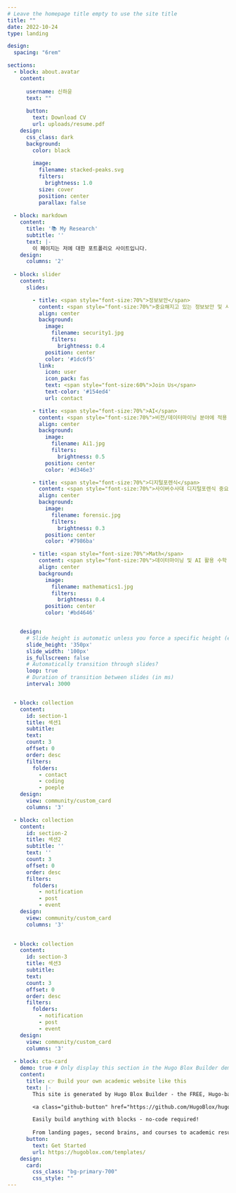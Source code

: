 ```yaml
---
# Leave the homepage title empty to use the site title
title: ""
date: 2022-10-24
type: landing

design:
  spacing: "6rem"

sections:
  - block: about.avatar
    content:
      
      username: 신하윤
      text: ""
      
      button:
        text: Download CV
        url: uploads/resume.pdf
    design:
      css_class: dark
      background: 
        color: black
        
        image:
          filename: stacked-peaks.svg
          filters:
            brightness: 1.0
          size: cover
          position: center
          parallax: false
          
  - block: markdown
    content:
      title: '📚 My Research'
      subtitle: ''
      text: |-
        이 페이지는 저에 대한 포트폴리오 사이트입니다.
    design:
      columns: '2'
      
  - block: slider
    content:
      slides:

        - title: <span style="font-size:70%">정보보안</span>
          content: <span style="font-size:70%">중요해지고 있는 정보보안 및 사이버 보안</span>
          align: center
          background:
            image:
              filename: security1.jpg
              filters:
                brightness: 0.4
            position: center
            color: '#1dc6f5'
          link:
            icon: user
            icon_pack: fas
            text: <span style="font-size:60%">Join Us</span>
            text-color: '#154ed4'
            url: contact

        - title: <span style="font-size:70%">AI</span>
          content: <span style="font-size:70%">비전/데이터마이닝 분야에 적용 가능한 AI 기술 개발<span style="font-size:70%">
          align: center
          background:
            image:
              filename: Ai1.jpg
              filters:
                brightness: 0.5
            position: center
            color: '#d346e3'

        - title: <span style="font-size:70%">디지털포렌식</span>
          content: <span style="font-size:70%">사이버수사대 디지털포렌식 중요도 증가</span>
          align: center
          background:
            image:
              filename: forensic.jpg
              filters:
                brightness: 0.3
            position: center
            color: '#7986ba'

        - title: <span style="font-size:70%">Math</span>
          content: <span style="font-size:70%">데이터마이닝 및 AI 활용 수학 연구</span>
          align: center
          background:
            image:
              filename: mathematics1.jpg
              filters:
                brightness: 0.4
            position: center
            color: '#bd4646'


    design:
      # Slide height is automatic unless you force a specific height (e.g. '400px')
      slide_height: '350px'
      slide_width: '100px'
      is_fullscreen: false
      # Automatically transition through slides?
      loop: true
      # Duration of transition between slides (in ms)
      interval: 3000


  - block: collection
    content:
      id: section-1
      title: 섹션1
      subtitle:
      text:
      count: 3
      offset: 0
      order: desc
      filters:
        folders:
          - contact
          - coding
          - poeple
    design:
      view: community/custom_card
      columns: '3'

  - block: collection
    content:
      id: section-2
      title: 섹션2
      subtitle: ''
      text: ''
      count: 3 
      offset: 0
      order: desc
      filters:
        folders:
          - notification
          - post
          - event
    design:
      view: community/custom_card
      columns: '3'

      
  - block: collection
    content:
      id: section-3
      title: 섹션3
      subtitle:
      text:
      count: 3
      offset: 0
      order: desc
      filters:
        folders:
          - notification
          - post
          - event
    design:
      view: community/custom_card
      columns: '3'
        
  - block: cta-card
    demo: true # Only display this section in the Hugo Blox Builder demo site
    content:
      title: 👉 Build your own academic website like this
      text: |-
        This site is generated by Hugo Blox Builder - the FREE, Hugo-based open source website builder trusted by 250,000+ academics like you.

        <a class="github-button" href="https://github.com/HugoBlox/hugo-blox-builder" data-color-scheme="no-preference: light; light: light; dark: dark;" data-icon="octicon-star" data-size="large" data-show-count="true" aria-label="Star HugoBlox/hugo-blox-builder on GitHub">Star</a>

        Easily build anything with blocks - no-code required!
        
        From landing pages, second brains, and courses to academic resumés, conferences, and tech blogs.
      button:
        text: Get Started
        url: https://hugoblox.com/templates/
    design:
      card:
        css_class: "bg-primary-700"
        css_style: ""
---
```

